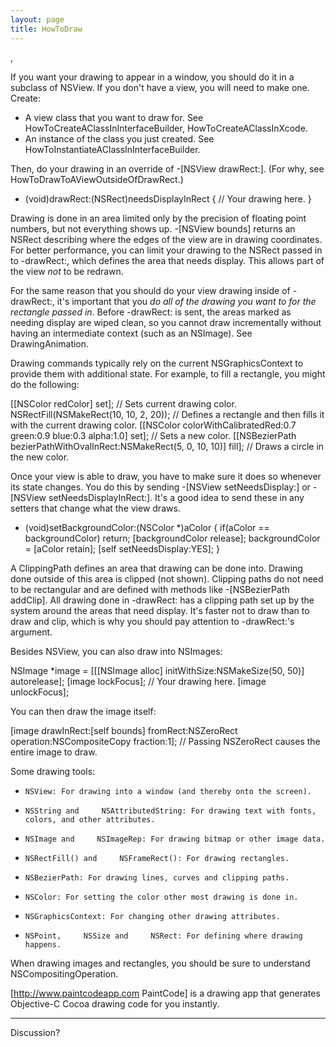 ```yaml
---
layout: page
title: HowToDraw
---
```


, 

If you want your drawing to appear in a window, you should do it in a subclass of     NSView. If you don't have a view, you will need to make one. Create:

* A view class that you want to draw for. See HowToCreateAClassInInterfaceBuilder, HowToCreateAClassInXcode.
* An instance of the class you just created. See HowToInstantiateAClassInInterfaceBuilder.


Then, do your drawing in an override of     -[NSView drawRect:]. (For why, see HowToDrawToAViewOutsideOfDrawRect.)
    
- (void)drawRect:(NSRect)needsDisplayInRect
{
	// Your drawing here.
}


Drawing is done in an area limited only by the precision of floating point numbers, but not everything shows up.     -[NSView bounds] returns an     NSRect describing where the edges of the view are in drawing coordinates. For better performance, you can limit your drawing to the     NSRect passed in to     -drawRect:, which defines the area that needs display. This allows part of the view *not* to be redrawn.

For the same reason that you should do your view drawing inside of     -drawRect:, it's important that you *do all of the drawing you want to for the rectangle passed in*. Before     -drawRect: is sent, the areas marked as needing display are wiped clean, so you cannot draw incrementally without having an intermediate context (such as an     NSImage). See DrawingAnimation.

Drawing commands typically rely on the current     NSGraphicsContext to provide them with additional state. For example, to fill a rectangle, you might do the following:
    
[[NSColor redColor] set]; // Sets current drawing color.
NSRectFill(NSMakeRect(10, 10, 2, 20)); // Defines a rectangle and then fills it with the current drawing color.
[[NSColor colorWithCalibratedRed:0.7 green:0.9 blue:0.3 alpha:1.0] set]; // Sets a new color.
[[NSBezierPath bezierPathWithOvalInRect:NSMakeRect(5, 0, 10, 10)] fill]; // Draws a circle in the new color.


Once your view is able to draw, you have to make sure it does so whenever its state changes. You do this by sending     -[NSView setNeedsDisplay:] or     -[NSView setNeedsDisplayInRect:]. It's a good idea to send these in any setters that change what the view draws.
    
- (void)setBackgroundColor:(NSColor *)aColor
{
	if(aColor == backgroundColor) return;
	[backgroundColor release];
	backgroundColor = [aColor retain];
	[self setNeedsDisplay:YES];
}


A ClippingPath defines an area that drawing can be done into. Drawing done outside of this area is clipped (not shown). Clipping paths do not need to be rectangular and are defined with methods like     -[NSBezierPath addClip]. All drawing done in     -drawRect: has a clipping path set up by the system around the areas that need display. It's faster not to draw than to draw and clip, which is why you should pay attention to     -drawRect:'s argument.

Besides     NSView, you can also draw into     NSImages:
    
NSImage *image = [[[NSImage alloc] initWithSize:NSMakeSize(50, 50)] autorelease];
[image lockFocus];
// Your drawing here.
[image unlockFocus];


You can then draw the image itself:
    
[image drawInRect:[self bounds] fromRect:NSZeroRect operation:NSCompositeCopy fraction:1]; // Passing NSZeroRect causes the entire image to draw.


Some drawing tools:

*     NSView: For drawing into a window (and thereby onto the screen).
*     NSString and     NSAttributedString: For drawing text with fonts, colors, and other attributes.
*     NSImage and     NSImageRep: For drawing bitmap or other image data.
*     NSRectFill() and     NSFrameRect(): For drawing rectangles.
*     NSBezierPath: For drawing lines, curves and clipping paths.
*     NSColor: For setting the color other most drawing is done in.
*     NSGraphicsContext: For changing other drawing attributes.
*     NSPoint,     NSSize and     NSRect: For defining where drawing happens.


When drawing images and rectangles, you should be sure to understand     NSCompositingOperation.

[http://www.paintcodeapp.com PaintCode] is a drawing app that generates Objective-C Cocoa drawing code for you instantly.

----
Discussion?

